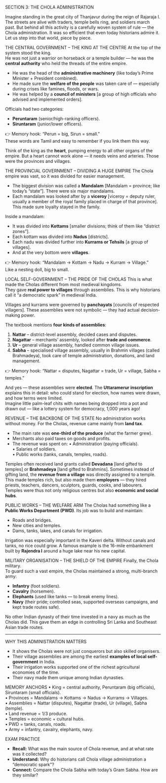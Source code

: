 SECTION 3: THE CHOLA ADMINISTRATION

Imagine standing in the great city of Thanjavur during the reign of Rajaraja I. The streets are alive with traders, temple bells ring, and soldiers march past. But behind all this activity is a carefully woven system of rule — the Chola administration. It was so efficient that even today historians admire it. Let us step into that world, piece by piece.

THE CENTRAL GOVERNMENT – THE KING AT THE CENTRE
At the top of the system stood the king.  
He was not just a warrior on horseback or a temple builder — he was the **central authority** who held the threads of the entire empire.  
- He was the head of the **administrative machinery** (like today’s Prime Minister + President combined).  
- He made sure the **welfare of the people** was taken care of — especially during crises like famines, floods, or wars.  
- He was helped by a **council of ministers** [a group of high officials who advised and implemented orders].  

Officials had two categories:  
- **Peruntaram** (senior/high-ranking officers).  
- **Siruntaram** (junior/lower officers).  

👉 Memory hook: “Perun = big, Sirun = small.”  
These words are Tamil and easy to remember if you link them this way.  

Think of the king as the **heart**, pumping energy to all other organs of the empire. But a heart cannot work alone — it needs veins and arteries. Those were the provinces and villages.

THE PROVINCIAL GOVERNMENT – DIVIDING A HUGE EMPIRE
The Chola empire was vast, so it was divided for easier management.  

- The biggest division was called a **Mandalam** [Mandalam = province; like today’s “state”]. There were six major mandalams.  
- Each mandalam was looked after by a **viceroy** [viceroy = deputy ruler, usually a member of the royal family placed in charge of that province]. This made sure loyalty stayed in the family.  

Inside a mandalam:  
- It was divided into **Kottams** [smaller divisions; think of them like “district zones”].  
- Each kottam was divided into **Nadus** [districts].  
- Each nadu was divided further into **Kurrams or Tehsils** [a group of villages].  
- And at the very bottom were **villages**.  

👉 Memory hook: “Mandalam → Kottam → Nadu → Kurram → Village.”  
Like a nesting doll, big to small.  

LOCAL SELF-GOVERNMENT – THE PRIDE OF THE CHOLAS
This is what made the Cholas different from most medieval kingdoms.  
They gave **real power to villages** through assemblies. This is why historians call it “a democratic spark” in medieval India.  

Villages and kurrams were governed by **panchayats** [councils of respected villagers]. These assemblies were not symbolic — they had actual decision-making power.  

The textbook mentions **four kinds of assemblies**:  
1. **Nattar** – district-level assembly, decided cases and disputes.  
2. **Nagattar** – merchants’ assembly, looked after **trade and commerce**.  
3. **Ur** – general village assembly, handled common village issues.  
4. **Sabha** – specialised village assembly, usually in Brahmin villages (called Brahmadeya), took care of temple administration, donations, and land management.  

👉 Memory hook: “Nattar = disputes, Nagattar = trade, Ur = village, Sabha = temples.”  

And yes — these assemblies were **elected**. The **Uttaramerur inscription** explains this in detail: who could stand for election, how names were drawn, and how terms were limited.  
Imagine little palm-leaf chits with names being dropped into a pot and drawn out — like a lottery system for democracy, 1,000 years ago!  

REVENUE – THE BACKBONE OF THE STATE
No administration works without money. For the Cholas, revenue came mainly from **land tax**.  

- The main rate was **one-third of the produce** (what the farmer grew).  
- Merchants also paid taxes on goods and profits.  
- The revenue was spent on:
  • Administration (paying officials).  
  • Salaries of soldiers.  
  • Public works (tanks, canals, temples, roads).  

Temples often received land grants called **Devadana** [land gifted to temples] or **Brahmadeya** [land gifted to Brahmins]. Sometimes instead of gifting land, the **revenue from a village** was directly assigned to a temple.  
This made temples rich, but also made them **employers** — they hired priests, teachers, dancers, sculptors, guards, cooks, and labourers. Temples were thus not only religious centres but also **economic and social hubs**.  

PUBLIC WORKS – THE WELFARE ARM
The Cholas had something like a **Public Works Department (PWD)**. Its job was to build and maintain:  
- Roads and bridges.  
- New cities and temples.  
- Dams, tanks, lakes, and canals for irrigation.  

Irrigation was especially important in the Kaveri delta. Without canals and tanks, no rice could grow. A famous example is the 16-mile embankment built by **Rajendra I** around a huge lake near his new capital.

MILITARY ORGANISATION – THE SHIELD OF THE EMPIRE
Finally, the Chola military.  
To guard such a vast empire, the Cholas maintained a strong, multi-branch army:  
- **Infantry** (foot soldiers).  
- **Cavalry** (horsemen).  
- **Elephants** (used like tanks — to break enemy lines).  
- **Navy** (their pride; controlled seas, supported overseas campaigns, and kept trade routes safe).  

No other Indian dynasty of their time invested in a navy as much as the Cholas did. This gave them an edge in controlling Sri Lanka and Southeast Asian trade routes.

---

WHY THIS ADMINISTRATION MATTERS
- It shows the Cholas were not just conquerors but also skilled organisers.  
- Their village assemblies are among the earliest **examples of local self-government** in India.  
- Their irrigation works supported one of the richest agricultural economies of the time.  
- Their navy made them unique among Indian dynasties.  

MEMORY ANCHORS
• King = central authority, Peruntaram (big officials), Siruntaram (small officials).  
• Provinces = Mandalams → Kottams → Nadus → Kurrams → Villages.  
• Assemblies = Nattar (disputes), Nagattar (trade), Ur (village), Sabha (temple).  
• Land revenue = 1/3 produce.  
• Temples = economic + cultural hubs.  
• PWD = tanks, canals, roads.  
• Army = infantry, cavalry, elephants, navy.  

EXAM PRACTICE
- **Recall:** What was the main source of Chola revenue, and at what rate was it collected?  
- **Understand:** Why do historians call Chola village administration a “democratic spark”?  
- **Connect:** Compare the Chola Sabha with today’s Gram Sabha. How are they similar?  
